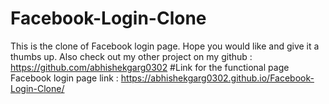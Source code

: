 # Facebook-Login-Clone
This is the clone of Facebook login page. Hope you would like and give it a thumbs up.
Also check out my other project on my github : https://github.com/abhishekgarg0302
#Link for the functional page
Facebook login page link : https://abhishekgarg0302.github.io/Facebook-Login-Clone/
